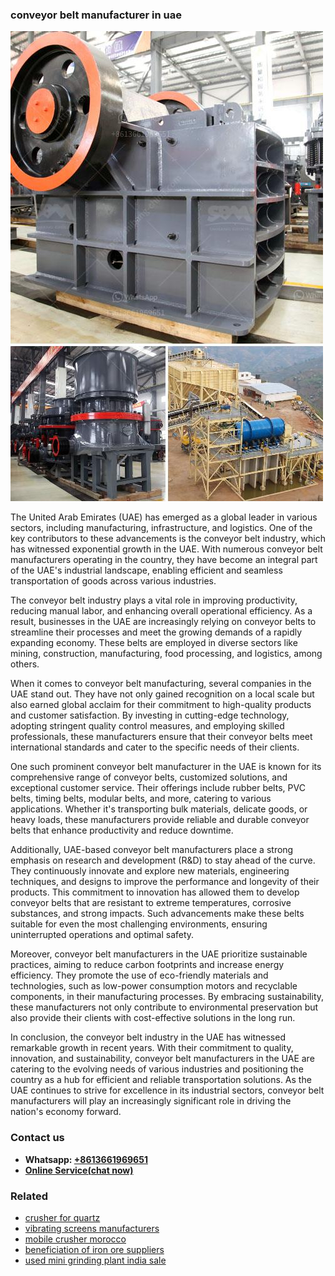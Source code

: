 <h3>conveyor belt manufacturer in uae</h3><img src='1708499350.jpg' alt=''><p>The United Arab Emirates (UAE) has emerged as a global leader in various sectors, including manufacturing, infrastructure, and logistics. One of the key contributors to these advancements is the conveyor belt industry, which has witnessed exponential growth in the UAE. With numerous conveyor belt manufacturers operating in the country, they have become an integral part of the UAE's industrial landscape, enabling efficient and seamless transportation of goods across various industries.</p><p>The conveyor belt industry plays a vital role in improving productivity, reducing manual labor, and enhancing overall operational efficiency. As a result, businesses in the UAE are increasingly relying on conveyor belts to streamline their processes and meet the growing demands of a rapidly expanding economy. These belts are employed in diverse sectors like mining, construction, manufacturing, food processing, and logistics, among others.</p><p>When it comes to conveyor belt manufacturing, several companies in the UAE stand out. They have not only gained recognition on a local scale but also earned global acclaim for their commitment to high-quality products and customer satisfaction. By investing in cutting-edge technology, adopting stringent quality control measures, and employing skilled professionals, these manufacturers ensure that their conveyor belts meet international standards and cater to the specific needs of their clients.</p><p>One such prominent conveyor belt manufacturer in the UAE is known for its comprehensive range of conveyor belts, customized solutions, and exceptional customer service. Their offerings include rubber belts, PVC belts, timing belts, modular belts, and more, catering to various applications. Whether it's transporting bulk materials, delicate goods, or heavy loads, these manufacturers provide reliable and durable conveyor belts that enhance productivity and reduce downtime.</p><p>Additionally, UAE-based conveyor belt manufacturers place a strong emphasis on research and development (R&D) to stay ahead of the curve. They continuously innovate and explore new materials, engineering techniques, and designs to improve the performance and longevity of their products. This commitment to innovation has allowed them to develop conveyor belts that are resistant to extreme temperatures, corrosive substances, and strong impacts. Such advancements make these belts suitable for even the most challenging environments, ensuring uninterrupted operations and optimal safety.</p><p>Moreover, conveyor belt manufacturers in the UAE prioritize sustainable practices, aiming to reduce carbon footprints and increase energy efficiency. They promote the use of eco-friendly materials and technologies, such as low-power consumption motors and recyclable components, in their manufacturing processes. By embracing sustainability, these manufacturers not only contribute to environmental preservation but also provide their clients with cost-effective solutions in the long run.</p><p>In conclusion, the conveyor belt industry in the UAE has witnessed remarkable growth in recent years. With their commitment to quality, innovation, and sustainability, conveyor belt manufacturers in the UAE are catering to the evolving needs of various industries and positioning the country as a hub for efficient and reliable transportation solutions. As the UAE continues to strive for excellence in its industrial sectors, conveyor belt manufacturers will play an increasingly significant role in driving the nation's economy forward.</p><h3>Contact us</h3><ul><li><strong>Whatsapp:&nbsp;<a href="https://wa.me/8613661969651">+8613661969651</a></strong></li><li><a href="https://swt.shibang-china.com/?git&amp;zhl&amp;conveyor belt manufacturer in uae"><strong>Online Service(chat now)</strong></a></li></ul><h3>Related</h3><ul><li><a href='crusher for quartz.md'>crusher for quartz</a></li><li><a href='vibrating screens manufacturers.md'>vibrating screens manufacturers</a></li><li><a href='mobile crusher morocco.md'>mobile crusher morocco</a></li><li><a href='beneficiation of iron ore suppliers.md'>beneficiation of iron ore suppliers</a></li><li><a href='used mini grinding plant india sale.md'>used mini grinding plant india sale</a></li></ul>